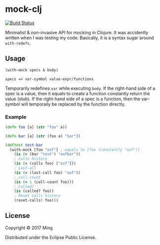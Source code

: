 # mock-clj

[![Build Status](https://travis-ci.org/zhming0/mock-clj.svg?branch=master)](https://travis-ci.org/zhming0/mock-clj)

Minimalist & non-invasive API for mocking in Clojure. 
It was accidently written when I was testing my code.
Basically, it is a syntax sugar around `with-redefs`. 

## Usage

```clojure
(with-mock specs & body)
```

`specs => var-symbol value-expr/functions`

Temporarily redefines `var` while executing `body`. 
If the right-hand side of a spec is a value, then it equals to create a function constantly return the value (stub).
If the right-hand side of a spec is a function, then the var-symbol will temporaily be replaced by the function directly.

### Example 

```clojure
(defn foo [a] (str "foo" a))

(defn bar [a] (str (foo a) "bar"))

(deftest test-bar
  (with-mock [foo "oof"] ; equals to [foo (constantly "oof")] 
    (is (= (bar "test") "oofbar"))
    ; Calls history
    (is (= (calls foo) ["oof"]))
    ; Last-all
    (is (= (last-call foo) "oof"))
    ; call-count
    (is (= 1 (call-count foo)))
    ; Called? 
    (is (called? foo))
    ; Reset calls history
    (reset-calls! foo)))
```

## License

Copyright © 2017 Ming

Distributed under the Eclipse Public License.
